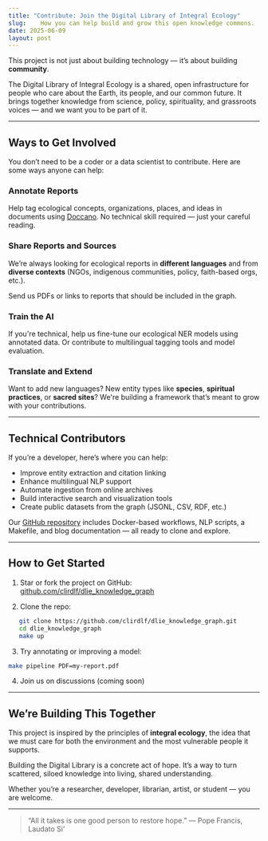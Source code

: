 ```yaml
---
title: "Contribute: Join the Digital Library of Integral Ecology"
slug:    How you can help build and grow this open knowledge commons.
date: 2025-06-09
layout: post
---
```



This project is not just about building technology — it’s about building **community**.

The Digital Library of Integral Ecology is a shared, open infrastructure for people who care about the Earth, its people, and our common future. It brings together knowledge from science, policy, spirituality, and grassroots voices — and we want you to be part of it.

---

## Ways to Get Involved

You don’t need to be a coder or a data scientist to contribute. Here are some ways anyone can help:

### Annotate Reports
Help tag ecological concepts, organizations, places, and ideas in documents using [Doccano](https://github.com/doccano/doccano). No technical skill required — just your careful reading.

### Share Reports and Sources
We’re always looking for ecological reports in **different languages** and from **diverse contexts** (NGOs, indigenous communities, policy, faith-based orgs, etc.).

Send us PDFs or links to reports that should be included in the graph.

### Train the AI
If you're technical, help us fine-tune our ecological NER models using annotated data. Or contribute to multilingual tagging tools and model evaluation.

### Translate and Extend
Want to add new languages? New entity types like **species**, **spiritual practices**, or **sacred sites**? We're building a framework that’s meant to grow with your contributions.

---

## Technical Contributors

If you’re a developer, here’s where you can help:

- Improve entity extraction and citation linking
- Enhance multilingual NLP support
- Automate ingestion from online archives
- Build interactive search and visualization tools
- Create public datasets from the graph (JSONL, CSV, RDF, etc.)

Our [GitHub repository](https://github.com/clirdlf/dlie_knowledge_graph) includes Docker-based workflows, NLP scripts, a Makefile, and blog documentation — all ready to clone and explore.

---

## How to Get Started

1. Star or fork the project on GitHub: [github.com/clirdlf/dlie_knowledge_graph](https://github.com/clirdlf/dlie_knowledge_graph)

2. Clone the repo:
   
```bash
   git clone https://github.com/clirdlf/dlie_knowledge_graph.git
   cd dlie_knowledge_graph
   make up
```

3.	Try annotating or improving a model:

```bash
make pipeline PDF=my-report.pdf
```

4. Join us on discussions (coming soon)

---

## We’re Building This Together

This project is inspired by the principles of **integral ecology**,  the idea that we must care for both the environment and the most vulnerable people it supports.

Building the Digital Library is a concrete act of hope. It’s a way to turn scattered, siloed knowledge into living, shared understanding.

Whether you’re a researcher, developer, librarian, artist, or student — you are welcome.

---

> “All it takes is one good person to restore hope.” — Pope Francis, Laudato Si’